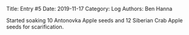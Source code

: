 Title: Entry #5
Date: 2019-11-17
Category: Log
Authors: Ben Hanna

Started soaking 10 Antonovka Apple seeds and 12 Siberian Crab Apple seeds for scarification.